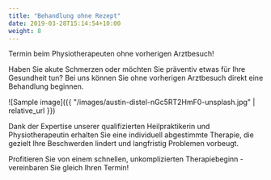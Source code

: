 ```yaml
---
title: "Behandlung ohne Rezept"
date: 2019-03-28T15:14:54+10:00
weight: 8
---
```


Termin beim Physiotherapeuten ohne vorherigen Arztbesuch!

Haben Sie akute Schmerzen oder möchten Sie präventiv etwas für Ihre Gesundheit tun? Bei uns können Sie ohne vorherigen Arztbesuch direkt eine Behandlung beginnen.

![Sample image]({{ "/images/austin-distel-nGc5RT2HmF0-unsplash.jpg" | relative_url }})

Dank der Expertise unserer qualifizierten Heilpraktikerin und Physiotherapeutin erhalten Sie eine individuell abgestimmte Therapie, die gezielt Ihre Beschwerden lindert und langfristig Problemen vorbeugt.

Profitieren Sie von einem schnellen, unkomplizierten Therapiebeginn - vereinbaren Sie gleich Ihren Termin!
